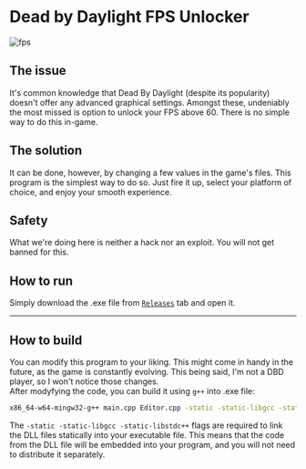 # Dead by Daylight FPS Unlocker

![fps](https://github.com/lursz/DBD-FPS-Unlocker/assets/93160829/16c0a470-660c-47a7-a4a8-2ae063d17124)


## The issue
It's common knowledge that Dead By Daylight (despite its popularity) doesn't offer any advanced graphical settings. Amongst these, undeniably the most missed  is option to unlock your FPS above 60. There is no simple way to do this in-game. 
## The solution
It can be done, however, by changing a few values in the game's files. This program is the simplest way to do so. Just fire it up, select your platform of choice, and enjoy your smooth experience.
## Safety
What we're doing here is neither a hack nor an exploit. You will not get banned for this.
## How to run
Simply download the .exe file from [`Releases`](https://github.com/lursz/DBD-FPS-Unlocker/releases) tab and open it.
______________________________
## How to build
You can modify this program to your liking. This might come in handy in the future, as the game is constantly evolving. This being said, I'm not a DBD player, so I won't notice those changes.  
After modyfying the code, you can build it using `g++` into .exe file:
```bash
x86_64-w64-mingw32-g++ main.cpp Editor.cpp -static -static-libgcc -static-libstdc++ -o dbd_fps_unlocker.exe
```
The `-static -static-libgcc -static-libstdc++` flags are required to link the DLL files statically into your executable file. This means that the code from the DLL file will be embedded into your program, and you will not need to distribute it separately.

